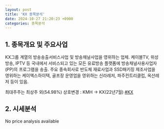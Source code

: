 ```yaml
---
layout: post
title: 'KX 종목분석'
date: 2024-10-27 21:20:23 +0900
categories: 종목분석
---
```


## 1. 종목개요 및 주요사업

KX그룹 계열의 방송송출서비스사업 및 방송채널사업을 영위하는 업체. 케이블TV, 위성방송, IPTV 등 국내에서 서비스되고 있는 모든 유료방송 플랫폼에 방송채널사용사업자(PP)의 프로그램을 송출. 주요 종속회사로 반도체 재료사업과 SSD패키징 제조사업을 영위하는 케이엑스하이텍, 골프장 운영업을 영위하는 신라레저, 파주컨트리클럽, 옥산레저 등이 있음.

최대주주는 최상주 외(54.98%) 상호변경 : KMH -> KX(22년7월)
[#KX](#)

## 2. 시세분석

No price analysis available
